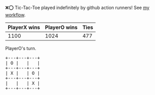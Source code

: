 :x::o: Tic-Tac-Toe played indefinitely by github action runners! See [my workflow](.github/workflows/play.yaml).

|PlayerX wins|PlayerO wins|Ties|
|-|-|-|
|1100|1024|477|

PlayerO's turn.

<pre>
+---+---+---+
| O |   |   |
+---+---+---+
| X |   | O |
+---+---+---+
|   |   | X |
+---+---+---+
</pre>
